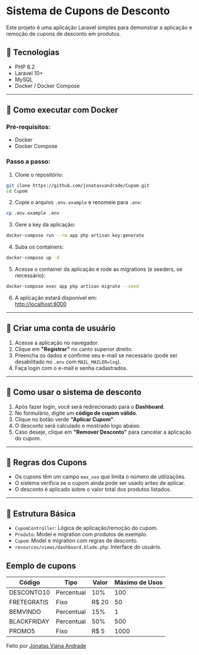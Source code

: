 # Sistema de Cupons de Desconto

Este projeto é uma aplicação Laravel simples para demonstrar a aplicação e remoção de cupons de desconto em produtos.

## 🔧 Tecnologias

- PHP 8.2
- Laravel 10+
- MySQL
- Docker / Docker Compose

---

## 🚀 Como executar com Docker

### Pré-requisitos:

- Docker
- Docker Compose

### Passo a passo:

1. Clone o repositório:

```bash
git clone https://github.com/jonatasvandrade/Cupom.git
cd Cupom
```

2. Copie o arquivo `.env.example` e renomeie para `.env`:

```bash
cp .env.example .env
```

3. Gere a key da aplicação:

```bash
docker-compose run --rm app php artisan key:generate
```

4. Suba os containers:

```bash
docker-compose up -d
```

5. Acesse o container da aplicação e rode as migrations (e seeders, se necessário):

```bash
docker-compose exec app php artisan migrate --seed
```

6. A aplicação estará disponível em:  
[http://localhost:8000](http://localhost:8000)

---

## 👤 Criar uma conta de usuário

1. Acesse a aplicação no navegador.
2. Clique em **"Registrar"** no canto superior direito.
3. Preencha os dados e confirme seu e-mail se necessário (pode ser desabilitado no `.env` com `MAIL_MAILER=log`).
4. Faça login com o e-mail e senha cadastrados.

---

## 💸 Como usar o sistema de desconto

1. Após fazer login, você será redirecionado para o **Dashboard**.
2. No formulário, digite um **código de cupom válido**.
3. Clique no botão verde **"Aplicar Cupom"**.
4. O desconto será calculado e mostrado logo abaixo.
5. Caso deseje, clique em **"Remover Desconto"** para cancelar a aplicação do cupom.

---

## 🎫 Regras dos Cupons

- Os cupons têm um campo `max_uso` que limita o número de utilizações.
- O sistema verifica se o cupom ainda pode ser usado antes de aplicar.
- O desconto é aplicado sobre o valor total dos produtos listados.

---

## 📁 Estrutura Básica

- `CupomController`: Lógica de aplicação/remoção do cupom.
- `Produto`: Model e migration com produtos de exemplo.
- `Cupom`: Model e migration com regras de desconto.
- `resources/views/dashboard.blade.php`: Interface do usuário.

## Eemplo de cupons

| Código         | Tipo       | Valor  | Máximo de Usos |
|----------------|------------|--------|----------------|
| DESCONTO10     | Percentual | 10%    | 100            |
| FRETEGRATIS    | Fixo       | R$ 20  | 50             | 
| BEMVINDO       | Percentual | 15%    | 1              | 
| BLACKFRIDAY    | Percentual | 50%    | 500            |
| PROMO5         | Fixo       | R$ 5   | 1000           | 

Feito por [Jonatas Viana Andrade](https://github.com/jonatasvandrade)
